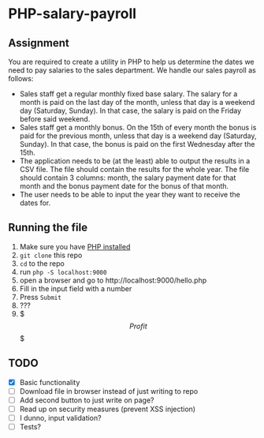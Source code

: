 # PHP-salary-payroll

## Assignment
You are required to create a utility in PHP to help us determine the dates we need to pay salaries to the sales department. 
We handle our sales payroll as follows:
- Sales staff get a regular monthly fixed base salary. The salary for a month is paid on the last day of the month, unless that day is a weekend day (Saturday, Sunday). In that case, the  salary is paid on the Friday before said weekend. 
- Sales staff get a monthly bonus. On the 15th of every month the bonus is paid for the previous month, unless that day is a weekend day (Saturday, Sunday). In that case, the bonus is paid on the first Wednesday after the 15th. 
- The application needs to be (at the least) able to output the results in a CSV file. The file should contain the results for the whole year. The file should contain 3 columns: month, the  salary payment date for that month and the bonus payment date for the bonus of that month.
- The user needs to be able to input the year they want to receive the dates for.

## Running the file

1. Make sure you have [PHP installed](https://www.php.net/manual/en/install.php)
2. `git clone` this repo
3. `cd` to the repo
4. run `php -S localhost:9000`
5. open a browser and go to http://localhost:9000/hello.php
6. Fill in the input field with a number
7. Press `Submit`
8. ???
9. $$$ Profit $$$

## TODO

- [x] Basic functionality
- [ ] Download file in browser instead of just writing to repo
- [ ] Add second button to just write on page?
- [ ] Read up on security measures (prevent XSS injection)
- [ ] I dunno, input validation?
- [ ] Tests?